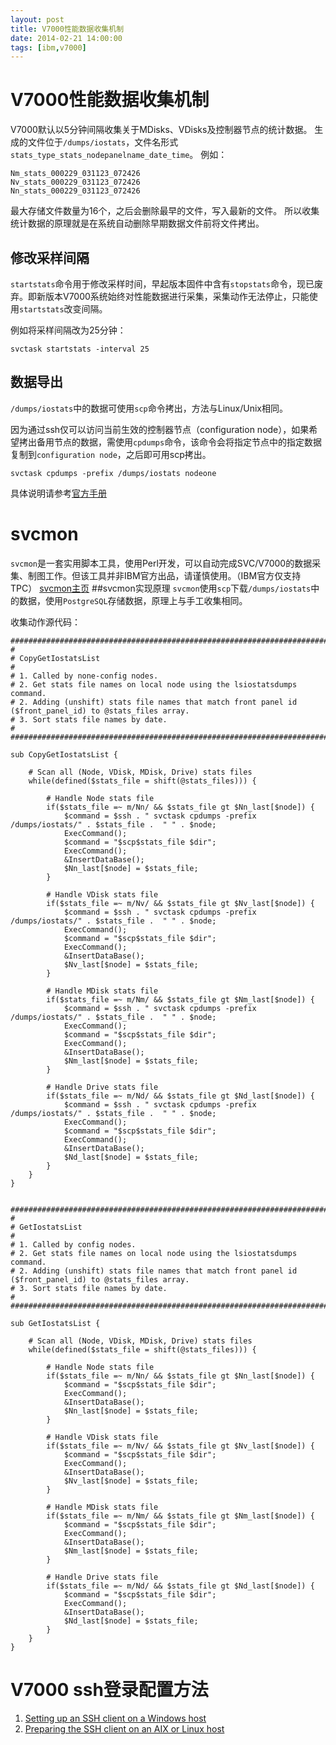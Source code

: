 ```yaml
---
layout: post
title: V7000性能数据收集机制
date: 2014-02-21 14:00:00
tags: [ibm,v7000]
---
```

# V7000性能数据收集机制
V7000默认以5分钟间隔收集关于MDisks、VDisks及控制器节点的统计数据。
生成的文件位于`/dumps/iostats`，文件名形式`stats_type_stats_nodepanelname_date_time`。
例如：

    Nm_stats_000229_031123_072426
    Nv_stats_000229_031123_072426
    Nn_stats_000229_031123_072426

最大存储文件数量为16个，之后会删除最早的文件，写入最新的文件。
所以收集统计数据的原理就是在系统自动删除早期数据文件前将文件拷出。

## 修改采样间隔
`startstats`命令用于修改采样时间，早起版本固件中含有`stopstats`命令，现已废弃。即新版本V7000系统始终对性能数据进行采集，采集动作无法停止，只能使用`startstats`改变间隔。

例如将采样间隔改为25分钟：

	svctask startstats -interval 25

## 数据导出
`/dumps/iostats`中的数据可使用`scp`命令拷出，方法与Linux/Unix相同。

因为通过ssh仅可以访问当前生效的控制器节点（configuration node），如果希望拷出备用节点的数据，需使用`cpdumps`命令，该命令会将指定节点中的指定数据复制到`configuration node`，之后即可用scp拷出。

	svctask cpdumps -prefix /dumps/iostats nodeone

具体说明请参考[官方手册](http://pic.dhe.ibm.com/infocenter/svc/ic/topic/com.ibm.storage.svc.console.610.doc/svc_clustercomm_21ie7a.html)

# svcmon
`svcmon`是一套实用脚本工具，使用Perl开发，可以自动完成SVC/V7000的数据采集、制图工作。但该工具并非IBM官方出品，请谨慎使用。（IBM官方仅支持TPC）
[svcmon主页](https://www.ibm.com/developerworks/community/blogs/svcmon/entry/introduction?lang=en)
##svcmon实现原理
`svcmon`使用`scp`下载`/dumps/iostats`中的数据，使用`PostgreSQL`存储数据，原理上与手工收集相同。

收集动作源代码：

    ###############################################################################
    #
    # CopyGetIostatsList
    #
    # 1. Called by none-config nodes.
    # 2. Get stats file names on local node using the lsiostatsdumps command.
    # 2. Adding (unshift) stats file names that match front panel id ($front_panel_id) to @stats_files array.
    # 3. Sort stats file names by date.
    #
    ###############################################################################

    sub CopyGetIostatsList {

        # Scan all (Node, VDisk, MDisk, Drive) stats files
        while(defined($stats_file = shift(@stats_files))) {

            # Handle Node stats file
            if($stats_file =~ m/Nn/ && $stats_file gt $Nn_last[$node]) {
                $command = $ssh . " svctask cpdumps -prefix /dumps/iostats/" . $stats_file .  " " . $node;
                ExecCommand();
                $command = "$scp$stats_file $dir";
                ExecCommand();
                &InsertDataBase();
                $Nn_last[$node] = $stats_file;
            }

            # Handle VDisk stats file
            if($stats_file =~ m/Nv/ && $stats_file gt $Nv_last[$node]) {
                $command = $ssh . " svctask cpdumps -prefix /dumps/iostats/" . $stats_file .  " " . $node;
                ExecCommand();
                $command = "$scp$stats_file $dir";
                ExecCommand();
                &InsertDataBase();
                $Nv_last[$node] = $stats_file;
            }

            # Handle MDisk stats file
            if($stats_file =~ m/Nm/ && $stats_file gt $Nm_last[$node]) {
                $command = $ssh . " svctask cpdumps -prefix /dumps/iostats/" . $stats_file .  " " . $node;
                ExecCommand();
                $command = "$scp$stats_file $dir";
                ExecCommand();
                &InsertDataBase();
                $Nm_last[$node] = $stats_file;
            }

            # Handle Drive stats file
            if($stats_file =~ m/Nd/ && $stats_file gt $Nd_last[$node]) {
                $command = $ssh . " svctask cpdumps -prefix /dumps/iostats/" . $stats_file .  " " . $node;
                ExecCommand();
                $command = "$scp$stats_file $dir";
                ExecCommand();
                &InsertDataBase();
                $Nd_last[$node] = $stats_file;
            }
        }
    }


    ###############################################################################
    #
    # GetIostatsList
    #
    # 1. Called by config nodes.
    # 2. Get stats file names on local node using the lsiostatsdumps command.
    # 2. Adding (unshift) stats file names that match front panel id ($front_panel_id) to @stats_files array.
    # 3. Sort stats file names by date.
    #
    ###############################################################################

    sub GetIostatsList {

        # Scan all (Node, VDisk, MDisk, Drive) stats files
        while(defined($stats_file = shift(@stats_files))) {

            # Handle Node stats file
            if($stats_file =~ m/Nn/ && $stats_file gt $Nn_last[$node]) {
                $command = "$scp$stats_file $dir";
                ExecCommand();
                &InsertDataBase();
                $Nn_last[$node] = $stats_file;
            }

            # Handle VDisk stats file
            if($stats_file =~ m/Nv/ && $stats_file gt $Nv_last[$node]) {
                $command = "$scp$stats_file $dir";
                ExecCommand();
                &InsertDataBase();
                $Nv_last[$node] = $stats_file;
            }

            # Handle MDisk stats file
            if($stats_file =~ m/Nm/ && $stats_file gt $Nm_last[$node]) {
                $command = "$scp$stats_file $dir";
                ExecCommand();
                &InsertDataBase();
                $Nm_last[$node] = $stats_file;
            }

            # Handle Drive stats file
            if($stats_file =~ m/Nd/ && $stats_file gt $Nd_last[$node]) {
                $command = "$scp$stats_file $dir";
                ExecCommand();
                &InsertDataBase();
                $Nd_last[$node] = $stats_file;
            }
        }
    }

# V7000 ssh登录配置方法
1. [Setting up an SSH client on a Windows host](http://pic.dhe.ibm.com/infocenter/storwize/ic/index.jsp?topic=%2Fcom.ibm.storwize.v7000.710.doc%2Fsvc_sshonwindows.html)
2. [Preparing the SSH client on an AIX or Linux host](http://pic.dhe.ibm.com/infocenter/storwize/ic/index.jsp?topic=%2Fcom.ibm.storwize.v7000.710.doc%2Fsvc_sshonanaixhost_29elsk.html)
